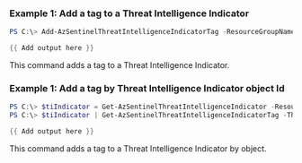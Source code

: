 ### Example 1: Add a tag to a Threat Intelligence Indicator
```powershell
PS C:\> Add-AzSentinelThreatIntelligenceIndicatorTag -ResourceGroupName "myResourceGroupName" -workspaceName "myWorkspaceName" -Name "myThreatIntelligenceIndicatorName" -ThreatIntelligenceTag @("myTITag")

{{ Add output here }}
```

This command adds a tag to a Threat Intelligence Indicator.

### Example 1: Add a tag by Threat Intelligence Indicator object Id
```powershell
PS C:\> $tiIndicator = Get-AzSentinelThreatIntelligenceIndicator -ResourceGroupName "myResourceGroupName" -workspaceName "myWorkspaceName" -Name "myThreatIntelligenceIndicatorName" 
PS C:\> $tiIndicator | Get-AzSentinelThreatIntelligenceIndicatorTag -ThreatIntelligenceTag @("myTITag")

{{ Add output here }}
```

This command adds a tag to a Threat Intelligence Indicator by object.